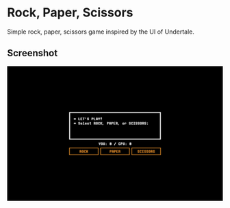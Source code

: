 # Rock, Paper, Scissors

Simple rock, paper, scissors game inspired by the UI of Undertale.
## Screenshot
![](./preview.png)